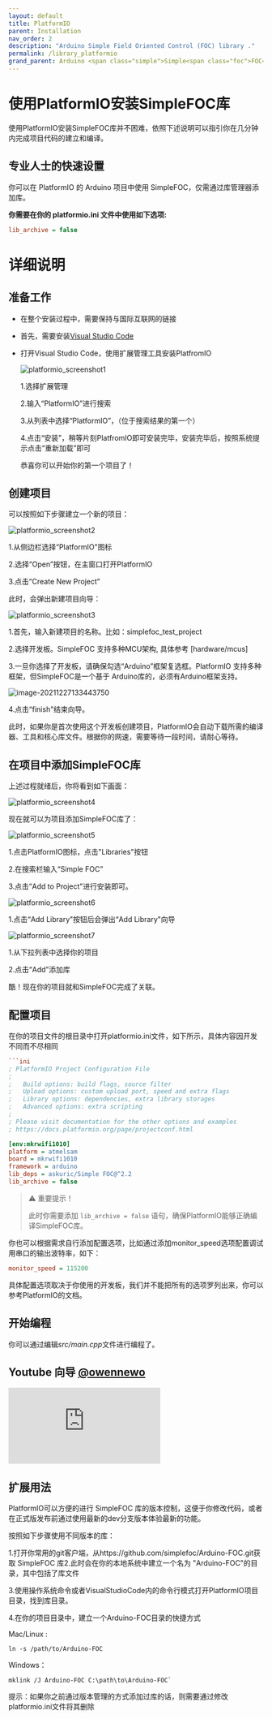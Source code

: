 ```yaml
---
layout: default
title: PlatformIO
parent: Installation
nav_order: 2
description: "Arduino Simple Field Oriented Control (FOC) library ."
permalink: /library_platformio
grand_parent: Arduino <span class="simple">Simple<span class="foc">FOC</span>library</span>
---
```




#  使用PlatformIO安装SimpleFOC库

使用PlatformIO安装SimpleFOC库并不困难，依照下述说明可以指引你在几分钟内完成项目代码的建立和编译。

## 专业人士的快速设置

你可以在 PlatformIO 的 Arduino 项目中使用 SimpleFOC，仅需通过库管理器添加库。

<b>你需要在你的 platformio.ini 文件中使用如下选项:</b>
```ini
lib_archive = false
```



# 详细说明

## 准备工作

* 在整个安装过程中，需要保持与国际互联网的链接

* 首先，需要安装[Visual Studio Code](https://code.visualstudio.com/download)

* 打开Visual Studio Code，使用扩展管理工具安装PlatfromIO

  ![platformio_screenshot1](C:\Users\Administrator\Desktop\SimpleFOClibrary\3.1安装\platformio_screenshot1.png)

  1.选择扩展管理

  2.输入“PlatformIO”进行搜索

  3.从列表中选择“PlatformIO”，（位于搜索结果的第一个）

  4.点击“安装”，稍等片刻PlatfromIO即可安装完毕，安装完毕后，按照系统提示点击“重新加载”即可

  恭喜你可以开始你的第一个项目了！

## 创建项目

  可以按照如下步骤建立一个新的项目：

![platformio_screenshot2](C:\Users\Administrator\Desktop\SimpleFOClibrary\3.1安装\platformio_screenshot2.png)

  1.从侧边栏选择“PlatformIO"图标

  2.选择“Open”按钮，在主窗口打开PlatformIO

  3.点击“Create New Project”

  此时，会弹出新建项目向导：

![platformio_screenshot3](C:\Users\Administrator\Desktop\SimpleFOClibrary\3.1安装\platformio_screenshot3.png)

  1.首先，输入新建项目的名称。比如：simplefoc_test_project

  2.选择开发板。SimpleFOC 支持多种MCU架构, 具体参考 [hardware/mcus]

  3.一旦你选择了开发板，请确保勾选“Arduino”框架复选框。PlatformIO 支持多种框架，但SimpleFOC是一个基于 Arduino库的，必须有Arduino框架支持。

![image-20211227133443750](C:\Users\Administrator\AppData\Roaming\Typora\typora-user-images\image-20211227133443750.png)

  4.点击“finish"结束向导。

此时，如果你是首次使用这个开发板创建项目，PlatformIO会自动下载所需的编译器、工具和核心库文件。根据你的网速，需要等待一段时间，请耐心等待。

## 在项目中添加SimpleFOC库

上述过程就绪后，你将看到如下画面：

![platformio_screenshot4](C:\Users\Administrator\Desktop\SimpleFOClibrary\3.1安装\platformio_screenshot4.png)

现在就可以为项目添加SimpleFOC库了：

![platformio_screenshot5](C:\Users\Administrator\Desktop\SimpleFOClibrary\3.1安装\platformio_screenshot5.png)

1.点击PlatformIO图标，点击"Libraries"按钮

2.在搜索栏输入“Simple FOC”

3.点击“Add to Project"进行安装即可。

![platformio_screenshot6](C:\Users\Administrator\Desktop\SimpleFOClibrary\3.1安装\platformio_screenshot6.png)

1.点击“Add Library"按钮后会弹出“Add Library"向导

![platformio_screenshot7](C:\Users\Administrator\Desktop\SimpleFOClibrary\3.1安装\platformio_screenshot7.png)

1.从下拉列表中选择你的项目

2.点击“Add”添加库

酷！现在你的项目就和SimpleFOC完成了关联。

## 配置项目

在你的项目文件的根目录中打开platformio.ini文件，如下所示，具体内容因开发不同而不尽相同

```ini
​```ini
; PlatformIO Project Configuration File
;
;   Build options: build flags, source filter
;   Upload options: custom upload port, speed and extra flags
;   Library options: dependencies, extra library storages
;   Advanced options: extra scripting
;
; Please visit documentation for the other options and examples
; https://docs.platformio.org/page/projectconf.html

[env:mkrwifi1010]
platform = atmelsam
board = mkrwifi1010
framework = arduino
lib_deps = askuric/Simple FOC@^2.2
lib_archive = false
```

<blockquote class='warning'>
<p class='heading'>⚠️ 重要提示！</p>
此时你需要添加 <code class='highlighter-rouge'>lib_archive = false</code> 语句，确保PlatformIO能够正确编译SimpleFOC库。
</blockquote>


你也可以根据需求自行添加配置选项，比如通过添加monitor_speed选项配置调试用串口的输出波特率，如下：

```ini
monitor_speed = 115200
```

具体配置选项取决于你使用的开发板，我们并不能把所有的选项罗列出来，你可以参考PlatformIO的文档。

## 开始编程

你可以通过编辑*src/main.cpp*文件进行编程了。

## Youtube 向导 [@owennewo](https://github.com/owennewo)

<iframe class="youtube" src="https://www.youtube.com/embed/3B88qCny7Kg" frameborder="0" allow="accelerometer; autoplay; encrypted-media; gyroscope; picture-in-picture" allowfullscreen></iframe>

## 扩展用法

PlatformIO可以方便的进行 SimpleFOC 库的版本控制，这便于你修改代码，或者在正式版发布前通过使用最新的dev分支版本体验最新的功能。

按照如下步骤使用不同版本的库：

1.打开你常用的git客户端，从https://github.com/simplefoc/Arduino-FOC.git获取 SimpleFOC 库2.此时会在你的本地系统中建立一个名为 "Arduino-FOC"的目录，其中包括了库文件

3.使用操作系统命令或者VisualStudioCode内的命令行模式打开PlatformIO项目目录，找到库目录。

4.在你的项目目录中，建立一个Arduino-FOC目录的快捷方式

Mac/Linux :

```shell
ln -s /path/to/Arduino-FOC
```

Windows：

```shell
mklink /J Arduino-FOC C:\path\to\Arduino-FOC`
```

提示：如果你之前通过版本管理的方式添加过库的话，则需要通过修改platformio.ini文件将其删除
